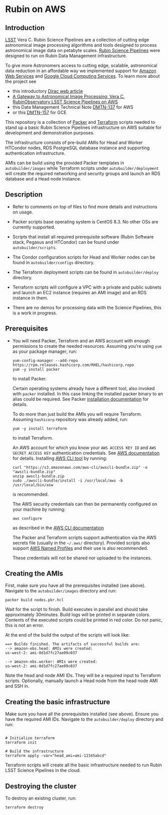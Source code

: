 # Rubin on AWS

## Introduction

[LSST](https://www.lsst.org/) Vera C. Rubin Science Pipelines are a collection
of cutting edge astronomical image processing algorithms and tools designed to
process astronomical image data on petabyte scales. [Rubin Science Pipelines](https://www.lsst.io/about/)
were designed to run on Rubin Data Management infrastructure.

To give more Astronomers access to cutting edge, scalable, astronomical data
reduction in an affordable way we implemented support for [Amazon Web Services](https://aws.amazon.com/)
and [Google Cloud Computing Services](https://cloud.google.com/compute). To learn
more about the project see

* this introductory [Dirac web article](https://dirac.astro.washington.edu/lsst-in-the-cloud/)
* [A Gateway to Astronomical Image Processing: Vera C. RubinObservatory LSST Science Pipelines on AWS](https://arxiv.org/abs/2011.06044)
* this Data Management Technical Note [DMTN-137](https://dmtn-137.lsst.io/) for AWS
* or this [DMTN-157](https://dmtn-157.lsst.io/) for GCE

This repository is a collection of [Packer](https://www.packer.io/) and [Terraform](https://www.terraform.io/)
scripts needed to stand up a basic Rubin Science Pipelines infrastructure on AWS
suitable for development and demonstration purposes.

The infrastructure consists of pre-build AMIs for Head and Worker HTCondor nodes,
RDS PostgreSQL database instance and supporting authentication infrastructure.

AMIs can be build using the provided Packer templates in `autobuilder/images`
while Terraform scripts under `autobuilder/deployment` will create the required
networking and security groups and launch an RDS database and a Head node instance.

## Description

 * Refer to comments on top of files to find more details and instructions
   on usage.
   
 * Packer scripts base operating system is CentOS 8.3. No other OSs are
   currently supported.
   
 * Scripts that install all required prerequisite software (Rubin Software stack,
   Pegasus and HTCondor) can be found under `autobuilder/scripts`.
   
 * The Condor configuration scripts for Head and Worker nodes can be found in
   `autobuilder/configs` directory.
   
 * The Terraform deployment scripts can be found in `autobuilder/deploy`
   directory.
   
 * Terraform scripts will configure a VPC with a private and public subnets and
   launch an EC2 instance (requires an AMI image) and an RDS instance in them.
   
 * There are no demos for processing data with the Science Pipelines, this is
   a work in progress.
 
## Prerequisites

* You will need Packer, Terraform and an AWS account with enough permissions
  to create the needed resources. Assuming you're using `yum` as your package
  manager, run:

  ```
  yum-config-manager --add-repo https://rpm.releases.hashicorp.com/RHEL/hashicorp.repo
  yum -y install packer
  ```
  to install Packer.
 
  Certain operating systems already have a different tool, also invoked with `packer`
  installed. In this case linking the installed packer binary to an alias could be
  required. See Packer [installation documentation](https://learn.hashicorp.com/tutorials/packer/getting-started-install#troubleshooting) for details.

  To do more than just build the AMIs you will require Terraform. Assuming
  `hashicorp` repository was already added, run:

  ```
  yum -y install terraform
  ```
  to install Terraform.
 
  An AWS account for which you know your `AWS ACCESS KEY ID` and `AWS SECRET ACCESS KEY`
  authentication credentials. See [AWS documentation](https://docs.aws.amazon.com/general/latest/gr/aws-sec-cred-types.html#access-keys-and-secret-access-keys) for details.
  Installing [AWS CLI tool](https://docs.aws.amazon.com/cli/latest/userguide/install-cliv2-linux.html) by running:
 
  ```
  curl "https://s3.amazonaws.com/aws-cli/awscli-bundle.zip" -o "awscli-bundle.zip"
  unzip awscli-bundle.zip
  sudo ./awscli-bundle/install -i /usr/local/aws -b /usr/local/bin/asw
  ```
  is recommended.
 
  The AWS security credentials can then be permanently configured on your machine
  by running:
 
  ```
  aws configure
  ```
  as described in the [AWS CLI documentation](https://docs.aws.amazon.com/cli/latest/userguide/cli-configure-quickstart.html)
 
  The Packer and Terraform scripts support authentication via the AWS secrets file
  (usually in the `~/.aws/` directory). Provided scripts also support [AWS Named Profiles](https://docs.aws.amazon.com/cli/latest/userguide/cli-configure-profiles.html)
  and their use is also recommended.
 
  These credentials will not be shared nor uploaded to the instances.

## Creating the AMIs

First, make sure you have all the prerequisites installed (see above). Navigate
to the `autobuilder/images` directory and run:

```
packer build nodes.pkr.hcl
```

Wait for the script to finish. Build executes in parallel and should take
approximately 30minutes. Build logs will be printed in separate colors. Contents
of the executed scripts could be printed in red color. Do not panic, this is not
an error.

At the end of the build the output of the scripts will look like:

```
==> Builds finished. The artifacts of successful builds are:
--> amazon-ebs.head: AMIs were created:
us-west-2: ami-0d1d7fc27ae09c037

--> amazon-ebs.worker: AMIs were created:
us-west-2: ami-0d1d7fc27ae09c037
```

Note the head and node AMI IDs. They will be a required input to Terraform
scripts. Optionally, manually launch a Head node from the head node AMI and SSH in.

## Creating the basic infrastructure

Make sure you have all the prerequisites installed (see above). Ensure you have
the required AMI IDs. Navigate to the `autobuilder/deploy` directory and run:

```

# Initialize terraform
terraform init

# Build the infrastructure
terraform apply -var="head_ami=ami-12345abcd"
```

Terraform scripts will create all the basic infrastructure needed to run Rubin
LSST Science Pipelines in the cloud.

## Destroying the cluster

To destroy an existing cluster, run:

```
terraform destroy
```

